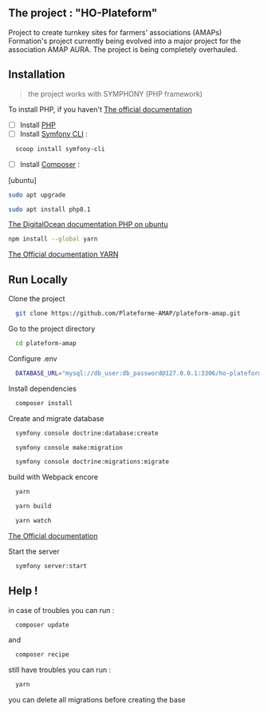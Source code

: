 ## The project : "HO-Plateform"
Project to create turnkey sites for farmers' associations (AMAPs)
Formation's project currently being evolved into a major project for the association AMAP AURA. The project is being completely overhauled.

## Installation

>the project works with SYMPHONY (PHP framework)

To install PHP, if you haven't
[The official documentation](https://www.php.net/downloads)
  

- [ ]  Install [PHP](https://www.php.net/downloads)
- [ ]  Install [Symfony CLI](https://symfony.com/download)  :
```bash
  scoop install symfony-cli
```
- [ ]  Install [Composer](https://getcomposer.org/download/)  :

[ubuntu]  
```bash
sudo apt upgrade 
```
```bash
sudo apt install php8.1 
```
[The DigitalOcean documentation PHP on ubuntu](https://www.digitalocean.com/community/tutorials/how-to-install-php-8-1-and-set-up-a-local-development-environment-on-ubuntu-22-04)

```bash
npm install --global yarn
```
[The Official documentation YARN](https://classic.yarnpkg.com/lang/en/docs/install/#windows-stable)

## Run Locally

Clone the project

```bash
  git clone https://github.com/Plateforme-AMAP/plateform-amap.git
```

Go to the project directory

```bash
  cd plateform-amap
```

Configure .env

```bash
  DATABASE_URL="mysql://db_user:db_password@127.0.0.1:3306/ho-plateform?serverVersion=5.7&charset=utf8mb4"
```

Install dependencies

```bash
  composer install
```

Create and migrate database

```bash
  symfony console doctrine:database:create
```
```bash
  symfony console make:migration
```
```bash
  symfony console doctrine:migrations:migrate
```

build with Webpack encore 
```bash
  yarn
```
```bash
  yarn build
```
```bash
  yarn watch
```

[The Official documentation](https://symfony.com/doc/current/frontend/encore/simple-example.html)


Start the server

```bash
  symfony server:start
```

## Help !

in case of troubles you can run :

```bash
  composer update
```
and

```bash
  composer recipe
```

still have troubles you can run :
```bash
  yarn
```
you can delete all migrations before creating the base
